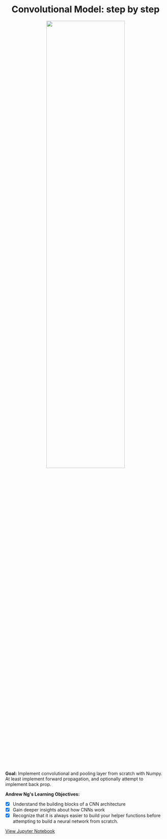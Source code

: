 <h1 align="center">Convolutional Model: step by step</h1> 

<p align="center">
<img src="https://ucarecdn.com/de4c3ba0-2e41-40e9-956b-6ae09c41be52/" width="70%" height="60%" >
</p>

<b>Goal:</b> Implement convolutional and pooling layer from scratch with Numpy. At least implement forward propagation, and optionally attempt to implement back prop. 

<b>Andrew Ng's Learning Objectives:</b> 

- [x] Understand the building blocks of a CNN architecture
- [x] Gain deeper insights about how CNNs work 
- [x] Recognize that it is always easier to build your helper functions before attempting to build a neural network from scratch.

[View Jupyter Notebook](https://github.com/codeamt/Deep-Learning-AI/blob/master/4%20Convolutional%20Neural%20Networks/Implementations/1%20Foundations%20of%20CNNs/1-PA/Convolution%2Bmodel%2B-%2BStep%2Bby%2BStep%2B-%2Bv2.ipynb)
